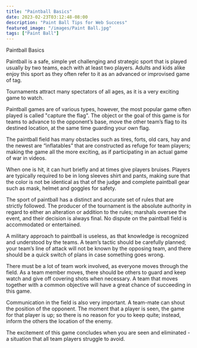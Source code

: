 ```yaml
---
title: "Paintball Basics"
date: 2023-02-23T03:12:48-08:00
description: "Paint Ball Tips for Web Success"
featured_image: "/images/Paint Ball.jpg"
tags: ["Paint Ball"]
---
```


Paintball Basics

Paintball is a safe, simple yet challenging and strategic sport that is played usually by two teams, each with at least two players. Adults and kids alike enjoy this sport as they often refer to it as an advanced or improvised game of tag.

Tournaments attract many spectators of all ages, as it is a very exciting game to watch. 

Paintball games are of various types, however, the most popular game often played is called "capture the flag". The object or the goal of this game is for teams to advance to the opponent’s base, move the other team’s flag to its destined location, at the same time guarding your own flag.

The paintball field has many obstacles such as tires, forts, old cars, hay and the newest are “inflatables” that are constructed as refuge for team players; making the game all the more exciting, as if participating in an actual game of war in videos.  

When one is hit, it can hurt briefly and at times give players bruises.  Players are typically required to be in long sleeves shirt and pants, making sure that the color is not be identical as that of the judge and complete paintball gear such as mask, helmet and goggles for safety.

The sport of paintball has a distinct and accurate set of rules that are strictly followed. The producer of the tournament is the absolute authority in regard to either an alteration or addition to the rules; marshals oversee the event, and their decision is always final. No dispute on the paintball field is accommodated or entertained. 

A military approach to paintball is useless, as that knowledge is recognized and understood by the teams. A team’s tactic should be carefully planned; your team’s line of attack will not be known by the opposing team, and there should be a quick switch of plans in case something goes wrong.

There must be a lot of team work involved, as everyone moves through the field. As a team member moves, there should be others to guard and keep watch and give off covering shots when necessary.  A team that moves together with a common objective will have a great chance of succeeding in this game.

Communication in the field is also very important.  A team-mate can shout the position of the opponent. The moment that a player is seen, the game for that player is up; so there is no reason for you to keep quite; instead, inform the others the location of the enemy. 

The excitement of this game concludes when you are seen and eliminated - a situation that all team players struggle to avoid.


